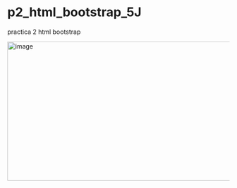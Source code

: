 # p2_html_bootstrap_5J
practica 2 html bootstrap

<img width="704" height="316" alt="image" src="https://github.com/user-attachments/assets/a55dc76b-337c-479a-93b6-2a5e02b20b8e" />

